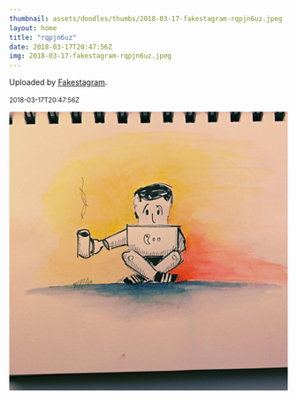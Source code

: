 ```yaml
---
thumbnail: assets/doodles/thumbs/2018-03-17-fakestagram-rqpjn6uz.jpeg
layout: home
title: "rqpjn6uz"
date: 2018-03-17T20:47:56Z
img: 2018-03-17-fakestagram-rqpjn6uz.jpeg
---
```


Uploaded by [Fakestagram](https://github.com/opyate/fakestagram).

<small>2018-03-17T20:47:56Z</small>

![Uploaded by Fakestagram](assets/doodles/original/2018-03-17-fakestagram-rqpjn6uz.jpeg)
